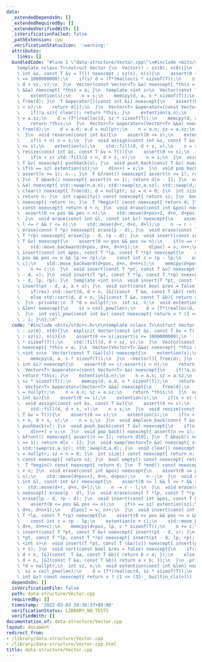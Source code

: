 ```yaml
---
data:
  _extendedDependsOn: []
  _extendedRequiredBy: []
  _extendedVerifiedWith: []
  _isVerificationFailed: false
  _pathExtension: cpp
  _verificationStatusIcon: ':warning:'
  attributes:
    links: []
  bundledCode: "#line 1 \"data-structure/Vector.cpp\"\n#include <bits/stdc++.h>\n\n\
    template <class T>\nstruct Vector {\n  Vector() : sz(0), n(0){}\n  explicit Vector(const\
    \ int &s, const T &v = T()) noexcept : sz(s), n(s){\n    assert(0 <= s);assert(s\
    \ <= 1000000000);\n    if(s) d = (T*)malloc(s * sizeof(T));\n    std::fill(d,\
    \ d + sz, v);\n  }\n  Vector(const Vector<T> &a) noexcept{ *this = a; }\n  Vector(Vector<T>\
    \ &&a) noexcept{ *this = a; }\n  template <int s>\n  Vector(const T (&a)[s]) noexcept{\n\
    \    extention(s);\n    n = s;\n    memcpy(d, a, s * sizeof(T));\n  }\n  ~Vector(){\
    \ free(d); }\n  T &operator[](const int &i) noexcept{\n    assert(0 <= i);assert(i\
    \ < n);\n    return d[i];\n  }\n  Vector<T> &operator=(const Vector<T> &a) noexcept{\n\
    \    if(!a.sz){ clear(); return *this; }\n    extention(a.n);\n    n = a.n; sz\
    \ = a.sz;\n    d = (T*)realloc(d, sz * sizeof(T));\n    memcpy(d, a.d, n * sizeof(T));\n\
    \    return *this;\n  }\n  Vector<T> &operator=(Vector<T> &&a) noexcept{\n   \
    \ free(d);\n    d = a.d; a.d = nullptr;\n    n = a.n; sz = a.sz;\n    return *this;\n\
    \  }\n  void reserve(const int &s){\n    assert(0 <= s);\n    extention(s);\n\
    \    if(s < n) n = s;\n  }\n  void assign(const int &s, const T &v){\n    assert(0\
    \ <= s);\n    extention(s);\n    std::fill(d, d + s, v);\n    n = s;\n  }\n  void\
    \ resize(const int &s, const T &v = T()){\n    assert(0 <= s);\n    extention(s);\n\
    \    if(n < s) std::fill(d + n, d + s, v);\n    n = s;\n  }\n  void emplace_back(const\
    \ T &v) noexcept{ pushback(v); }\n  void push_back(const T &v) noexcept{\n   \
    \ if(n == sz) extention(sz);\n    d[n++] = v;\n  }\n  void pop_back() noexcept{\
    \ assert(n >= 1); n--; }\n  T &front() noexcept{ assert(n >= 1); return d[0];\
    \ }\n  T &back() noexcept{ assert(n >= 1); return d[n - 1]; }\n  void swap(Vector<T>\
    \ &a) noexcept{ std::swap(n,a.n); std::swap(sz,a.sz); std::swap(d,a.d); }\n  void\
    \ clear() noexcept{ free(d); d = nullptr; sz = n = 0; }\n  int size() const noexcept{\
    \ return n; }\n  int capacity() const noexcept{ return sz; }\n  bool empty() const\
    \ noexcept{ return !n; }\n  T *begin() const noexcept{ return d; }\n  T *end()\
    \ const noexcept{ return d + n; }\n  void erase(const int &pos) noexcept{\n  \
    \  assert(0 <= pos && pos < n);\n    std::move(d+pos+1, d+n, d+pos);\n    n--;\n\
    \  }\n  void erase(const int &l, const int &r) noexcept{\n    assert(0 <= l &&\
    \ l <= r && r <= n);\n    std::move(d+r, d+n, d+l);\n    n -= r - l;\n  }\n  void\
    \ erase(const T *p) noexcept{ erase(p - d); }\n  void erase(const T *lp, const\
    \ T *rp) noexcept{ erase(lp - d, rp - d); }\n  void insert(const int &pos, const\
    \ T &v) noexcept{\n    assert(0 <= pos && pos <= n);\n    if(n == sz) extention(sz);\n\
    \    std::move_backward(d+pos, d+n, d+n+1);\n    d[pos] = v; n++;\n  }\n  void\
    \ insert(const int &pos, const T *lp, const T *rp) noexcept{\n    assert(0 <=\
    \ pos && pos <= n && lp <= rp);\n    const int c = rp - lp;\n    extention(n +\
    \ c);\n    std::move_backward(d+pos, d+n, d+n+c);\n    memcpy(d+pos, lp, c * sizeof(T));\n\
    \    n += c;\n  }\n  void insert(const T *pt, const T &v) noexcept{ insert(pt\
    \ - d, v); }\n  void insert(T *pt, const T *lp, const T *rp) noexcept{ insert(pt\
    \ - d, lp, rp); }\n  template <int s>\n  void insert(T *pt, const T (&a)[s]) noexcept{\
    \ insert(pt - d, a, a + s); }\n  void sort(const bool &rev = false) noexcept{\n\
    \    if(rev) std::sort(d, d + n, [&](const  T &a, const T &b){ return b < a; });\n\
    \    else std::sort(d, d + n, [&](const T &a, const T &b){ return a < b; });\n\
    \  }\n  private:\n  T *d = nullptr;\n  int sz, n;\n  void extention(const int\
    \ &len) noexcept{\n    sz = ceil_pow(len);\n    d = (T*)realloc(d, sz * sizeof(T));\n\
    \  }\n  int ceil_pow(const int &v) const noexcept{ return v ? (1 << (32-__builtin_clz(v)))\
    \ : 1; }\n};\n"
  code: "#include <bits/stdc++.h>\n\ntemplate <class T>\nstruct Vector {\n  Vector()\
    \ : sz(0), n(0){}\n  explicit Vector(const int &s, const T &v = T()) noexcept\
    \ : sz(s), n(s){\n    assert(0 <= s);assert(s <= 1000000000);\n    if(s) d = (T*)malloc(s\
    \ * sizeof(T));\n    std::fill(d, d + sz, v);\n  }\n  Vector(const Vector<T> &a)\
    \ noexcept{ *this = a; }\n  Vector(Vector<T> &&a) noexcept{ *this = a; }\n  template\
    \ <int s>\n  Vector(const T (&a)[s]) noexcept{\n    extention(s);\n    n = s;\n\
    \    memcpy(d, a, s * sizeof(T));\n  }\n  ~Vector(){ free(d); }\n  T &operator[](const\
    \ int &i) noexcept{\n    assert(0 <= i);assert(i < n);\n    return d[i];\n  }\n\
    \  Vector<T> &operator=(const Vector<T> &a) noexcept{\n    if(!a.sz){ clear();\
    \ return *this; }\n    extention(a.n);\n    n = a.n; sz = a.sz;\n    d = (T*)realloc(d,\
    \ sz * sizeof(T));\n    memcpy(d, a.d, n * sizeof(T));\n    return *this;\n  }\n\
    \  Vector<T> &operator=(Vector<T> &&a) noexcept{\n    free(d);\n    d = a.d; a.d\
    \ = nullptr;\n    n = a.n; sz = a.sz;\n    return *this;\n  }\n  void reserve(const\
    \ int &s){\n    assert(0 <= s);\n    extention(s);\n    if(s < n) n = s;\n  }\n\
    \  void assign(const int &s, const T &v){\n    assert(0 <= s);\n    extention(s);\n\
    \    std::fill(d, d + s, v);\n    n = s;\n  }\n  void resize(const int &s, const\
    \ T &v = T()){\n    assert(0 <= s);\n    extention(s);\n    if(n < s) std::fill(d\
    \ + n, d + s, v);\n    n = s;\n  }\n  void emplace_back(const T &v) noexcept{\
    \ pushback(v); }\n  void push_back(const T &v) noexcept{\n    if(n == sz) extention(sz);\n\
    \    d[n++] = v;\n  }\n  void pop_back() noexcept{ assert(n >= 1); n--; }\n  T\
    \ &front() noexcept{ assert(n >= 1); return d[0]; }\n  T &back() noexcept{ assert(n\
    \ >= 1); return d[n - 1]; }\n  void swap(Vector<T> &a) noexcept{ std::swap(n,a.n);\
    \ std::swap(sz,a.sz); std::swap(d,a.d); }\n  void clear() noexcept{ free(d); d\
    \ = nullptr; sz = n = 0; }\n  int size() const noexcept{ return n; }\n  int capacity()\
    \ const noexcept{ return sz; }\n  bool empty() const noexcept{ return !n; }\n\
    \  T *begin() const noexcept{ return d; }\n  T *end() const noexcept{ return d\
    \ + n; }\n  void erase(const int &pos) noexcept{\n    assert(0 <= pos && pos <\
    \ n);\n    std::move(d+pos+1, d+n, d+pos);\n    n--;\n  }\n  void erase(const\
    \ int &l, const int &r) noexcept{\n    assert(0 <= l && l <= r && r <= n);\n \
    \   std::move(d+r, d+n, d+l);\n    n -= r - l;\n  }\n  void erase(const T *p)\
    \ noexcept{ erase(p - d); }\n  void erase(const T *lp, const T *rp) noexcept{\
    \ erase(lp - d, rp - d); }\n  void insert(const int &pos, const T &v) noexcept{\n\
    \    assert(0 <= pos && pos <= n);\n    if(n == sz) extention(sz);\n    std::move_backward(d+pos,\
    \ d+n, d+n+1);\n    d[pos] = v; n++;\n  }\n  void insert(const int &pos, const\
    \ T *lp, const T *rp) noexcept{\n    assert(0 <= pos && pos <= n && lp <= rp);\n\
    \    const int c = rp - lp;\n    extention(n + c);\n    std::move_backward(d+pos,\
    \ d+n, d+n+c);\n    memcpy(d+pos, lp, c * sizeof(T));\n    n += c;\n  }\n  void\
    \ insert(const T *pt, const T &v) noexcept{ insert(pt - d, v); }\n  void insert(T\
    \ *pt, const T *lp, const T *rp) noexcept{ insert(pt - d, lp, rp); }\n  template\
    \ <int s>\n  void insert(T *pt, const T (&a)[s]) noexcept{ insert(pt - d, a, a\
    \ + s); }\n  void sort(const bool &rev = false) noexcept{\n    if(rev) std::sort(d,\
    \ d + n, [&](const  T &a, const T &b){ return b < a; });\n    else std::sort(d,\
    \ d + n, [&](const T &a, const T &b){ return a < b; });\n  }\n  private:\n  T\
    \ *d = nullptr;\n  int sz, n;\n  void extention(const int &len) noexcept{\n  \
    \  sz = ceil_pow(len);\n    d = (T*)realloc(d, sz * sizeof(T));\n  }\n  int ceil_pow(const\
    \ int &v) const noexcept{ return v ? (1 << (32-__builtin_clz(v))) : 1; }\n};"
  dependsOn: []
  isVerificationFile: false
  path: data-structure/Vector.cpp
  requiredBy: []
  timestamp: '2022-03-03 19:36:37+09:00'
  verificationStatus: LIBRARY_NO_TESTS
  verifiedWith: []
documentation_of: data-structure/Vector.cpp
layout: document
redirect_from:
- /library/data-structure/Vector.cpp
- /library/data-structure/Vector.cpp.html
title: data-structure/Vector.cpp
---
```

